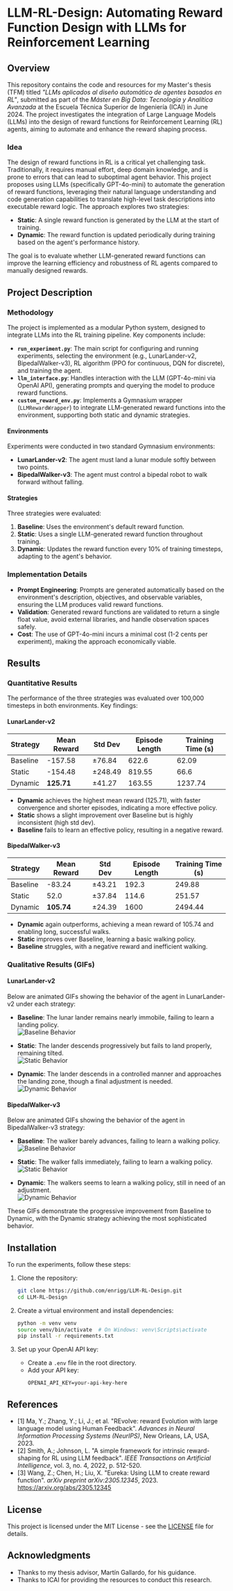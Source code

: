 # LLM-RL-Design: Automating Reward Function Design with LLMs for Reinforcement Learning

## Overview

This repository contains the code and resources for my Master's thesis (TFM) titled *"LLMs aplicados al diseño automático de agentes basados en RL"*, submitted as part of the *Máster en Big Data: Tecnología y Analítica Avanzada* at the Escuela Técnica Superior de Ingeniería (ICAI) in June 2024. The project investigates the integration of Large Language Models (LLMs) into the design of reward functions for Reinforcement Learning (RL) agents, aiming to automate and enhance the reward shaping process.

### Idea

The design of reward functions in RL is a critical yet challenging task. Traditionally, it requires manual effort, deep domain knowledge, and is prone to errors that can lead to suboptimal agent behavior. This project proposes using LLMs (specifically GPT-4o-mini) to automate the generation of reward functions, leveraging their natural language understanding and code generation capabilities to translate high-level task descriptions into executable reward logic. The approach explores two strategies:

- **Static**: A single reward function is generated by the LLM at the start of training.
- **Dynamic**: The reward function is updated periodically during training based on the agent's performance history.

The goal is to evaluate whether LLM-generated reward functions can improve the learning efficiency and robustness of RL agents compared to manually designed rewards.

## Project Description

### Methodology

The project is implemented as a modular Python system, designed to integrate LLMs into the RL training pipeline. Key components include:

- **`run_experiment.py`**: The main script for configuring and running experiments, selecting the environment (e.g., LunarLander-v2, BipedalWalker-v3), RL algorithm (PPO for continuous, DQN for discrete), and training the agent.
- **`llm_interface.py`**: Handles interaction with the LLM (GPT-4o-mini via OpenAI API), generating prompts and querying the model to produce reward functions.
- **`custom_reward_env.py`**: Implements a Gymnasium wrapper (`LLMRewardWrapper`) to integrate LLM-generated reward functions into the environment, supporting both static and dynamic strategies.

#### Environments
Experiments were conducted in two standard Gymnasium environments:
- **LunarLander-v2**: The agent must land a lunar module softly between two points.
- **BipedalWalker-v3**: The agent must control a bipedal robot to walk forward without falling.

#### Strategies
Three strategies were evaluated:
1. **Baseline**: Uses the environment's default reward function.
2. **Static**: Uses a single LLM-generated reward function throughout training.
3. **Dynamic**: Updates the reward function every 10% of training timesteps, adapting to the agent's behavior.

### Implementation Details
- **Prompt Engineering**: Prompts are generated automatically based on the environment's description, objectives, and observable variables, ensuring the LLM produces valid reward functions.
- **Validation**: Generated reward functions are validated to return a single float value, avoid external libraries, and handle observation spaces safely.
- **Cost**: The use of GPT-4o-mini incurs a minimal cost (1-2 cents per experiment), making the approach economically viable.

## Results

### Quantitative Results

The performance of the three strategies was evaluated over 100,000 timesteps in both environments. Key findings:

#### LunarLander-v2
| Strategy  | Mean Reward   | Std Dev   | Episode Length | Training Time (s) |
|-----------|---------------|-----------|----------------|-------------------|
| Baseline  | -157.58       | ±76.84    | 622.6          | 62.09             |
| Static    | -154.48       | ±248.49   | 819.55         | 66.6              |
| Dynamic   | **125.71**    | ±41.27    | 163.55         | 1237.74           |

- **Dynamic** achieves the highest mean reward (125.71), with faster convergence and shorter episodes, indicating a more effective policy.
- **Static** shows a slight improvement over Baseline but is highly inconsistent (high std dev).
- **Baseline** fails to learn an effective policy, resulting in a negative reward.

#### BipedalWalker-v3
| Strategy  | Mean Reward   | Std Dev   | Episode Length | Training Time (s) |
|-----------|---------------|-----------|----------------|-------------------|
| Baseline  | -83.24        | ±43.21    | 192.3          | 249.88            |
| Static    | 52.0          | ±37.84    | 114.6          | 251.57            |
| Dynamic   | **105.74**    | ±24.39    | 1600           | 2494.44           |

- **Dynamic** again outperforms, achieving a mean reward of 105.74 and enabling long, successful walks.
- **Static** improves over Baseline, learning a basic walking policy.
- **Baseline** struggles, with a negative reward and inefficient walking.

### Qualitative Results (GIFs)

#### LunarLander-v2

Below are animated GIFs showing the behavior of the agent in LunarLander-v2 under each strategy:

- **Baseline**: The lunar lander remains nearly immobile, failing to learn a landing policy.  
  ![Baseline Behavior](gifs/image1.gif)

- **Static**: The lander descends progressively but fails to land properly, remaining tilted.  
  ![Static Behavior](gifs/image4.gif)

- **Dynamic**: The lander descends in a controlled manner and approaches the landing zone, though a final adjustment is needed.  
  ![Dynamic Behavior](gifs/image11.gif)

#### BipedalWalker-v3

Below are animated GIFs showing the behavior of the agent in BipedalWalker-v3 strategy:

- **Baseline**: The walker barely advances, failing to learn a walking policy.  
  ![Baseline Behavior](gifs/image22.gif)

- **Static**: The walker falls immediately, failing to learn a walking policy.  
  ![Static Behavior](gifs/image33.gif)

- **Dynamic**: The walkers seems to learn a walking policy, still in need of an adjustment.  
  ![Dynamic Behavior](gifs/image7.gif)


These GIFs demonstrate the progressive improvement from Baseline to Dynamic, with the Dynamic strategy achieving the most sophisticated behavior.


## Installation

To run the experiments, follow these steps:

1. Clone the repository:
   ```bash
   git clone https://github.com/enrigg/LLM-RL-Design.git
   cd LLM-RL-Design
   ```

2. Create a virtual environment and install dependencies:
   ```bash
   python -m venv venv
   source venv/bin/activate  # On Windows: venv\Scripts\activate
   pip install -r requirements.txt
   ```

3. Set up your OpenAI API key:
   - Create a `.env` file in the root directory.
   - Add your API key:
     ```plaintext
     OPENAI_API_KEY=your-api-key-here
     ```

## References

- [1] Ma, Y.; Zhang, Y.; Li, J.; et al. "REvolve: reward Evolution with large language model using Human Feedback". *Advances in Neural Information Processing Systems (NeurIPS)*, New Orleans, LA, USA, 2023.
- [2] Smith, A.; Johnson, L. "A simple framework for intrinsic reward-shaping for RL using LLM feedback". *IEEE Transactions on Artificial Intelligence*, vol. 3, no. 4, 2022, p. 512-520.
- [3] Wang, Z.; Chen, H.; Liu, X. "Eureka: Using LLM to create reward function". *arXiv preprint arXiv:2305.12345*, 2023. https://arxiv.org/abs/2305.12345

## License

This project is licensed under the MIT License - see the [LICENSE](LICENSE) file for details.

## Acknowledgments

- Thanks to my thesis advisor, Martín Gallardo, for his guidance.
- Thanks to ICAI for providing the resources to conduct this research.